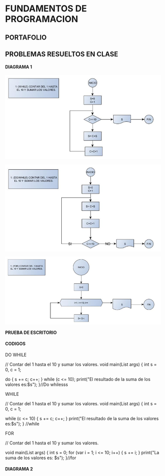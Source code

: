 # FUNDAMENTOS DE PROGRAMACION
## PORTAFOLIO
## PROBLEMAS RESUELTOS EN CLASE
#### DIAGRAMA 1
![](https://github.com/ICIROJAS/PARCIAL2REAL.md/blob/main/1ER%20PRBLEMA%20WHILE.jpg)


![](https://github.com/ICIROJAS/PARCIAL2REAL.md/blob/main/1ER%20PROBLEMA%20DOWHILE.jpg)



![](https://github.com/ICIROJAS/PARCIAL2REAL.md/blob/main/1ER%20PROBLEMA%20FOR.jpg)

**PRUEBA DE ESCRITORIO**

#### CODIGOS
DO WHILE

// Contar del 1 hasta el 10 y sumar los valores.
void main(List<String> args) {
  int s = 0, c = 1;

  do {
    s += c;
    c++;
  } while (c <= 10);
  print("El resultado de la suma de los valores es:$s");
}//Do whilesss
                
WHILE
                   
  // Contar del 1 hasta el 10 y sumar los valores.
void main(List<String> args) {
  int s = 0, c = 1;

  while (c <= 10) {
    s += c;
    c++;
  }
  print("El resultado de la suma de los valores es:$s");
} //while

FOR
                
 // Contar del 1 hasta el 10 y sumar los valores.

void main(List<String> args) {
  int s = 0;
  for (var i = 1; i <= 10; i++) {
    s += i;
  }
  print("La suma de los valores es: $s");
}//for
#### DIAGRAMA 2
                         
                         
                         
                         
                         
                         
